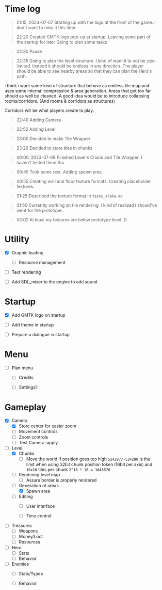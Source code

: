 # Time log

> 21:15, 2023-07-07
Starting up with the logo at the front of the game.
I don't want to miss it this time.

> 22:20
Created GMTK logo pop-up at startup.
Leaving some part of the startup for later
Going to plan some tasks

> 22:30
Pause

> 22:35
Going to plan the level structure.
I kind of want it to not be size-limited.
Instead it should be endless in any direction.
The player should be able to see nearby areas
 so that they can plan the Hero's path.

I think i want some kind of structure that
 behave as endless tile map and uses some
 internal compression & area generation.
Areas that get too far should as well be cleaned.
A good idea would be to introduce collapsing rooms/corridors. (And rooms & corridors as structures)

Corridors will be what players create to play.

> 22:40
Adding Camera

> 22:52
Adding Level

> 23:00
Decided to make Tile Wrapper

> 23:29
Decided to store tiles in chunks

> 00:00, 2023-07-08
Finished Level's Chunk and Tile Wrapper.
I haven't tested them tho.

> 00:45
Took some rest.
Adding spawn area.

> 00:55
Creating wall and floor texture formats.
Creating placeholder textures.

> 01:25
Described the texture format in `tasks_alaka.md`

> 01:50
Currently working on tile rendering.
I kind of realized i should've went for the prototype..

> 02:02
At least my textures are below prototype level :D



# Utility
- [x] Graphic loading
    - [ ] Resource management
- [ ] Text rendering
- [ ] Add SDL_mixer to the engine to add sound


# Startup
- [x] Add GMTK logo on startup
- [ ] Add theme in startup
- [ ] Prepare a dialogue in startup


# Menu
- [ ] Plan menu
    - [ ] Credits
    - [ ] Settings?


# Gameplay
- [x] Camera
    - [x] Store center for easier zoom
    - [ ] Movement controls
    - [ ] Zoom controls
    - [ ] Test Camera::apply

- [ ] Level
    - [x] Chunks
        - [ ] Move the world if position goes too high
            `524287/-524288` is the limit when using 32bit chunk position token (16bit per axis) and `16x16` tiles per chunk `2^16 * 16 = 1048576`
    - [ ] Rendering level map
        - [ ] Assure border is properly rendered
    - [ ] Generation of areas
        - [x] Spawn area
    - [ ] Editing
        - [ ] User interface
        - [ ] Time control


- [ ] Treasures
    - [ ] Weapons
    - [ ] Money/Loot
    - [ ] Resources

- [ ] Hero
    - [ ] Stats
    - [ ] Behavior

- [ ] Enemies
    - [ ] Stats/Types
    - [ ] Behavior


